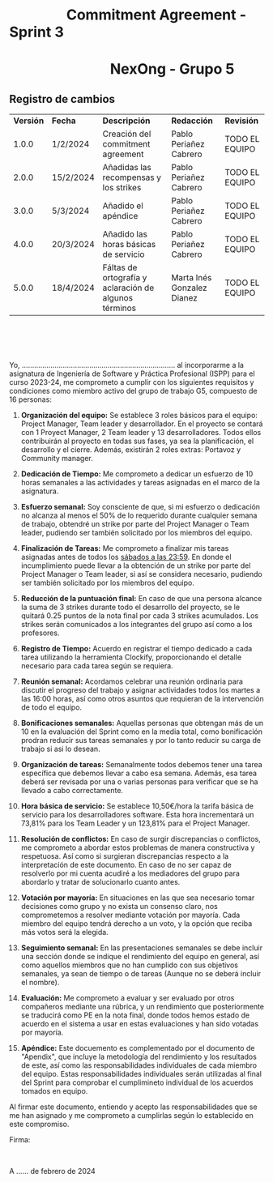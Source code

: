 # &nbsp;&nbsp;&nbsp;&nbsp;&nbsp;&nbsp;&nbsp;&nbsp;&nbsp;&nbsp;&nbsp;&nbsp;&nbsp;&nbsp;&nbsp;&nbsp; Commitment Agreement - Sprint 3
# &nbsp;&nbsp;&nbsp;&nbsp;&nbsp;&nbsp;&nbsp;&nbsp;&nbsp;&nbsp;&nbsp;&nbsp;&nbsp;&nbsp;&nbsp;&nbsp;&nbsp;&nbsp;&nbsp;&nbsp;&nbsp;&nbsp;&nbsp;&nbsp;&nbsp;&nbsp;&nbsp;&nbsp;&nbsp; NexOng - Grupo 5


## Registro de cambios

<table>
  <tr>
   <td><strong>Versión</strong>
   </td>
   <td><strong>Fecha</strong>
   </td>
   <td><strong>Descripción</strong>
   </td>
    </td>
   <td><strong>Redacción</strong>
   </td>
    </td>
   <td><strong>Revisión</strong>
   </td>
  </tr>
  <tr>
   <td>1.0.0</td>
   <td>1/2/2024</td>
   <td>Creación del commitment agreement</td>
    <td>Pablo Periañez Cabrero</td>
    <td>TODO EL EQUIPO</td>
  </tr>
  <tr>
   <td>2.0.0</td>
   <td>15/2/2024</td>
   <td>Añadidas las recompensas y los strikes</td>
    <td>Pablo Periañez Cabrero</td>
    <td>TODO EL EQUIPO</td>
  </tr>
    <tr>
   <td>3.0.0</td>
   <td>5/3/2024</td>
   <td>Añadido el apéndice</td>
    <td>Pablo Periañez Cabrero</td>
    <td>TODO EL EQUIPO</td>
  </tr>
      <tr>
   <td>4.0.0</td>
   <td>20/3/2024</td>
   <td>Añadido las horas básicas de servicio</td>
    <td>Pablo Periañez Cabrero</td>
    <td>TODO EL EQUIPO</td>
  </tr>
        <tr>
   <td>5.0.0</td>
   <td>18/4/2024</td>
   <td>Fáltas de ortografía y aclaración de algunos términos</td>
    <td>Marta Inés Gonzalez Dianez</td>
    <td>TODO EL EQUIPO</td>
  </tr>
</table>


<br/>

# 

<br/>
Yo, ………………………………………………………………… al incorporarme a la asignatura de  Ingeniería de Software y Práctica Profesional (ISPP) para el curso 2023-24, me comprometo a  cumplir con los siguientes requisitos y condiciones como miembro activo del grupo de trabajo G5,  compuesto de 16 personas: 


1. **Organización del equipo:** Se establece 3 roles básicos para el equipo: Project Manager,  Team leader y desarrollador. En el proyecto se contará con 1 Proyect Manager, 2 Team leader  y 13 desarrolladores. Todos ellos contribuirán al proyecto en todas sus fases, ya sea la  planificación, el desarrollo y el cierre. Además, existirán 2 roles extras: Portavoz y Community  manager. 


2. **Dedicación de Tiempo:** Me comprometo a dedicar un esfuerzo de 10 horas semanales a las  actividades y tareas asignadas en el marco de la asignatura. 


3. **Esfuerzo semanal:** Soy consciente de que, si mi esfuerzo o dedicación no alcanza al menos  el 50% de lo requerido durante cualquier semana de trabajo, obtendré un strike por parte del  Project Manager o Team leader, pudiendo ser también solicitado por los miembros del equipo. 


4. **Finalización de Tareas:** Me comprometo a finalizar mis tareas asignadas antes de todos los  <span style="text-decoration:underline;">sábados a las 23:59</span>. En donde el incumplimiento puede llevar a la obtención de un strike por  parte del Project Manager o Team leader, si así se considera necesario, pudiendo ser también  solicitado por los miembros del equipo. 


5. **Reducción de la puntuación final:** En caso de que una persona alcance la suma de 3 strikes durante todo  el desarrollo del proyecto, se le quitará 0.25 puntos de la nota final por cada 3 strikes acumulados. Los strikes serán comunicados a los integrantes del grupo así como a los profesores.  


6. **Registro de Tiempo:** Acuerdo en registrar el tiempo dedicado a cada tarea utilizando la  herramienta Clockify, proporcionando el detalle necesario para cada tarea según se requiera. 


7. **Reunión semanal:** Acordamos celebrar una reunión ordinaria para discutir el progreso del  trabajo y asignar actividades todos los martes a las 16:00 horas, así como otros asuntos que  requieran de la intervención de todo el equipo. 


8. **Bonificaciones semanales:** Aquellas personas que obtengan más de un 10 en la evaluación del Sprint como en la media total, como bonificación prodran reducir sus tareas semanales y por lo tanto reducir su carga de trabajo si asi lo desean.


9. **Organización de tareas:** Semanalmente todos debemos tener una tarea específica que  debemos llevar a cabo esa semana. Además, esa tarea deberá ser revisada por una o varias  personas para verificar que se ha llevado a cabo correctamente. 


10. **Hora básica de servicio:** Se establece 10,50€/hora la tarifa básica de servicio para los  desarrolladores software. Esta hora incrementará un 73,81% para los Team Leader y un  123,81% para el Project Manager. 


11. **Resolución de conflictos:** En caso de surgir discrepancias o conflictos, me comprometo a  abordar estos problemas de manera constructiva y respetuosa. Así como si surgieran  discrepancias respecto a la interpretación de este documento. En caso de no ser capaz de resolverlo por mi cuenta acudiré a los mediadores del grupo para abordarlo y tratar de solucionarlo cuanto antes.


12. **Votación por mayoría:** En situaciones en las que sea necesario tomar decisiones como grupo  y no exista un consenso claro, nos comprometemos a resolver mediante votación por mayoría.  Cada miembro del equipo tendrá derecho a un voto, y la opción que reciba más votos será la  elegida. 


13. **Seguimiento semanal:** En las presentaciones semanales se debe incluir una sección donde  se indique el rendimiento del equipo en general, así como aquellos miembros que no han  cumplido con sus objetivos semanales, ya sean de tiempo o de tareas (Aunque no se deberá  incluir el nombre). 


14. **Evaluación:** Me comprometo a evaluar y ser evaluado por otros compañeros mediante una  rúbrica, y un rendimiento que posteriormente se traducirá como PE en la nota final, donde todos hemos estado de acuerdo en el sistema a usar en estas evaluaciones y han sido votadas por mayoría.


15. **Apéndice:** Este docuemento es complementado por el documento de "Apendix", que incluye la metodología del rendimiento y los resultados de este, así como las responsabilidades individuales de cada miembro del equipo. Estas responsabilidades individuales serán utilizadas al final del Sprint para comprobar el cumplimineto individual de los acuerdos tomados en equipo.


Al firmar este documento, entiendo y acepto las responsabilidades que se me han asignado y me  comprometo a cumplirlas según lo establecido en este compromiso. 


Firma: 

<br/>

A …… de febrero de 2024
